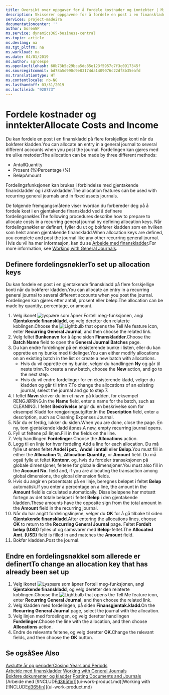 ```yaml
---
title: Oversikt over oppgaver for å fordele kostnader og inntekter | Microsoft-dokumentasjon
description: Skisserer oppgavene for å fordele en post i en finanskladd på flere forskjellige konti når du bokfører kladden.
services: project-madeira
documentationcenter: ''
author: SorenGP
ms.service: dynamics365-business-central
ms.topic: article
ms.devlang: na
ms.tgt_pltfrm: na
ms.workload: na
ms.date: 04/01/2019
ms.author: sgroespe
ms.openlocfilehash: 60b73b5c29bca5dc85e123f5957c7f3c0917345f
ms.sourcegitcommit: bd78a5d990c9e83174da1409076c22df8b35eafd
ms.translationtype: HT
ms.contentlocale: nb-NO
ms.lasthandoff: 03/31/2019
ms.locfileid: "928773"
---
```

# <a name="allocate-costs-and-income"></a><span data-ttu-id="e4950-103">Fordele kostnader og inntekter</span><span class="sxs-lookup"><span data-stu-id="e4950-103">Allocate Costs and Income</span></span>
<span data-ttu-id="e4950-104">Du kan fordele en post i en finanskladd på flere forskjellige konti når du bokfører kladden.</span><span class="sxs-lookup"><span data-stu-id="e4950-104">You can allocate an entry in a general journal to several different accounts when you post the journal.</span></span> <span data-ttu-id="e4950-105">Fordelingen kan gjøres med tre ulike metoder:</span><span class="sxs-lookup"><span data-stu-id="e4950-105">The allocation can be made by three different methods:</span></span>

* <span data-ttu-id="e4950-106">Antall</span><span class="sxs-lookup"><span data-stu-id="e4950-106">Quantity</span></span>
* <span data-ttu-id="e4950-107">Prosent (%)</span><span class="sxs-lookup"><span data-stu-id="e4950-107">Percentage (%)</span></span>
* <span data-ttu-id="e4950-108">Beløp</span><span class="sxs-lookup"><span data-stu-id="e4950-108">Amount</span></span>

<span data-ttu-id="e4950-109">Fordelingsfunksjonen kan brukes i forbindelse med gjentakende finanskladder og i aktivakladder.</span><span class="sxs-lookup"><span data-stu-id="e4950-109">The allocation features can be used with recurring general journals and in fixed assets journals.</span></span>
<!--You can also distribute the cost or revenue of a line to an intercompany partner when you post a sales or purchase document. When you post the document, a line will be posted in your general journal, and a corresponding line will be created in the intercompany outbox.-->

<span data-ttu-id="e4950-110">De følgende fremgangsmåtene viser hvordan du forbereder deg på å fordele kost i en gjentakende finanskladd ved å definere fordelingsnøkler.</span><span class="sxs-lookup"><span data-stu-id="e4950-110">The following procedures describe how to prepare to allocate costs in a recurring general journal by defining allocation keys.</span></span> <span data-ttu-id="e4950-111">Når fordelingsnøkler er definert, fyller du ut og bokfører kladden som en hvilken som helst annen gjentakende finanskladd.</span><span class="sxs-lookup"><span data-stu-id="e4950-111">When allocation keys are defined, you complete and post the journal like any other recurring general journal.</span></span> <span data-ttu-id="e4950-112">Hvis du vil ha mer informasjon, kan du se [Arbeide med finanskladder](ui-work-general-journals.md).</span><span class="sxs-lookup"><span data-stu-id="e4950-112">For more information, see [Working with General Journals](ui-work-general-journals.md).</span></span>

## <a name="to-set-up-allocation-keys"></a><span data-ttu-id="e4950-113">Definere fordelingsnøkler</span><span class="sxs-lookup"><span data-stu-id="e4950-113">To set up allocation keys</span></span>
<span data-ttu-id="e4950-114">Du kan fordele en post i en gjentakende finanskladd på flere forskjellige konti når du bokfører kladden.</span><span class="sxs-lookup"><span data-stu-id="e4950-114">You can allocate an entry in a recurring general journal to several different accounts when you post the journal.</span></span> <span data-ttu-id="e4950-115">Fordelingen kan gjøres etter antall, prosent eller beløp.</span><span class="sxs-lookup"><span data-stu-id="e4950-115">The allocation can be made by quantity, percentage, or amount.</span></span>
1. <span data-ttu-id="e4950-116">Velg ikonet ![lyspære som åpner Fortell meg-funksjonen](media/ui-search/search_small.png "Fortell hva du vil gjøre"), angi **Gjentakende finanskladd**, og velg deretter den relaterte koblingen.</span><span class="sxs-lookup"><span data-stu-id="e4950-116">Choose the ![Lightbulb that opens the Tell Me feature](media/ui-search/search_small.png "Tell me what you want to do") icon, enter **Recurring General Journal**, and then choose the related link.</span></span>
2. <span data-ttu-id="e4950-117">Velg feltet **Bunkenavn** for å åpne siden **Finanskladder**.</span><span class="sxs-lookup"><span data-stu-id="e4950-117">Choose the **Batch Name** field to open the **General Journal Batches** page.</span></span>
3. <span data-ttu-id="e4950-118">Du kan endre fordelinger på en eksisterende bunke i listen, eller du kan opprette en ny bunke med tildelinger.</span><span class="sxs-lookup"><span data-stu-id="e4950-118">You can either modify allocations on an existing batch in the list or create a new batch with allocations.</span></span>
   * <span data-ttu-id="e4950-119">Hvis du vil opprette en ny bunke, velger du handlingen **Ny** og går til neste trinn.</span><span class="sxs-lookup"><span data-stu-id="e4950-119">To create a new batch, choose the **New** action, and go to the next step.</span></span>
   * <span data-ttu-id="e4950-120">Hvis du vil endre fordelinger for en eksisterende kladd, velger du kladden og går til trinn 7.</span><span class="sxs-lookup"><span data-stu-id="e4950-120">To change the allocations of an existing journal, select the journal and go to step 7.</span></span>    
4. <span data-ttu-id="e4950-121">I feltet **Navn** skriver du inn et navn på kladden, for eksempel RENGJØRING.</span><span class="sxs-lookup"><span data-stu-id="e4950-121">In the **Name** field, enter a name for the batch, such as CLEANING.</span></span> <span data-ttu-id="e4950-122">I feltet **Beskrivelse** angir du en beskrivelse som for eksempel Kladd for rengjøringsutgifter.</span><span class="sxs-lookup"><span data-stu-id="e4950-122">In the **Description** field, enter a description, such as Cleaning Expenses Journal.</span></span>
5. <span data-ttu-id="e4950-123">Når du er ferdig, lukker du siden.</span><span class="sxs-lookup"><span data-stu-id="e4950-123">When you are done, close the page.</span></span> <span data-ttu-id="e4950-124">En ny, tom gjentakende kladd åpnes.</span><span class="sxs-lookup"><span data-stu-id="e4950-124">A new, empty recurring journal opens.</span></span>
6. <span data-ttu-id="e4950-125">Fyll ut feltene på linjen.</span><span class="sxs-lookup"><span data-stu-id="e4950-125">Fill in the fields on the line.</span></span>
7. <span data-ttu-id="e4950-126">Velg handlingen **Fordelinger**.</span><span class="sxs-lookup"><span data-stu-id="e4950-126">Choose the **Allocations** action.</span></span>
8. <span data-ttu-id="e4950-127">Legg til en linje for hver fordeling.</span><span class="sxs-lookup"><span data-stu-id="e4950-127">Add a line for each allocation.</span></span> <span data-ttu-id="e4950-128">Du må fylle ut enten feltet **Andel i pst.**, **Andel i antall** eller **Beløp**.</span><span class="sxs-lookup"><span data-stu-id="e4950-128">You must fill in either the **Allocation %**, **Allocation Quantity**, or **Amount** field.</span></span> <span data-ttu-id="e4950-129">Du må også fylle ut feltet **Kontonr.** og, hvis du fordeler transaksjonen på globale dimensjoner, feltene for globale dimensjoner.</span><span class="sxs-lookup"><span data-stu-id="e4950-129">You must also fill in the **Account No.** field and, if you are allocating the transaction among global dimensions, the global dimension fields.</span></span>
9. <span data-ttu-id="e4950-130">Hvis du angir en prosentsats på en linje, beregnes beløpet i feltet **Beløp** automatisk.</span><span class="sxs-lookup"><span data-stu-id="e4950-130">If you enter a percentage on a line, the amount in the **Amount** field is calculated automatically.</span></span> <span data-ttu-id="e4950-131">Disse beløpene har motsatt fortegn av det totale beløpet i feltet **Beløp** i den gjentakende kladden.</span><span class="sxs-lookup"><span data-stu-id="e4950-131">These amounts have the opposite sign from the total amount in the **Amount** field in the recurring journal.</span></span>
10. <span data-ttu-id="e4950-132">Når du har angitt fordelingslinjene, velger du **OK** for å gå tilbake til siden **Gjentakende finanskladd**.</span><span class="sxs-lookup"><span data-stu-id="e4950-132">After entering the allocations lines, choose **OK** to return to the **Recurring General Journal** page.</span></span> <span data-ttu-id="e4950-133">Feltet **Fordelt beløp (USD)** fylles ut og samsvarer med **Beløp**-feltet.</span><span class="sxs-lookup"><span data-stu-id="e4950-133">The **Allocated Amt. (USD)** field is filled in and matches the **Amount** field.</span></span>
11. <span data-ttu-id="e4950-134">Bokfør kladden.</span><span class="sxs-lookup"><span data-stu-id="e4950-134">Post the journal.</span></span>

## <a name="to-change-an-allocation-key-that-has-already-been-set-up"></a><span data-ttu-id="e4950-135">Endre en fordelingsnøkkel som allerede er definert</span><span class="sxs-lookup"><span data-stu-id="e4950-135">To change an allocation key that has already been set up</span></span>
1. <span data-ttu-id="e4950-136">Velg ikonet ![Lyspære som åpner Fortell meg-funksjonen](media/ui-search/search_small.png "Fortell hva du vil gjøre"), angi **Gjentakende finanskladd**, og velg deretter den relaterte koblingen.</span><span class="sxs-lookup"><span data-stu-id="e4950-136">Choose the ![Lightbulb that opens the Tell Me feature](media/ui-search/search_small.png "Tell me what you want to do") icon, enter **Recurring General Journal**, and then choose the related link.</span></span>
2. <span data-ttu-id="e4950-137">Velg kladden med fordelingen, på siden **Finansgjentak.kladd**.</span><span class="sxs-lookup"><span data-stu-id="e4950-137">On the **Recurring General Journal** page, select the journal with the allocation.</span></span>
3. <span data-ttu-id="e4950-138">Velg linjen med fordelingen, og velg deretter handlingen **Fordelinger**.</span><span class="sxs-lookup"><span data-stu-id="e4950-138">Choose the line with the allocation, and then choose **Allocations** action.</span></span>
4. <span data-ttu-id="e4950-139">Endre de relevante feltene, og velg deretter **OK**.</span><span class="sxs-lookup"><span data-stu-id="e4950-139">Change the relevant fields, and then choose the **OK** button.</span></span>

## <a name="see-also"></a><span data-ttu-id="e4950-140">Se også</span><span class="sxs-lookup"><span data-stu-id="e4950-140">See Also</span></span>
[<span data-ttu-id="e4950-141">Avslutte år og perioder</span><span class="sxs-lookup"><span data-stu-id="e4950-141">Closing Years and Periods</span></span>](year-close-years-periods.md)  
<span data-ttu-id="e4950-142">[Arbeide med finanskladder](ui-work-general-journals.md)  </span><span class="sxs-lookup"><span data-stu-id="e4950-142">[Working with General Journals](ui-work-general-journals.md)  </span></span>  
<span data-ttu-id="e4950-143">[Bokføre dokumenter og kladder](ui-post-documents-journals.md)  </span><span class="sxs-lookup"><span data-stu-id="e4950-143">[Posting Documents and Journals](ui-post-documents-journals.md)  </span></span>  
<span data-ttu-id="e4950-144">[Arbeide med [!INCLUDE[d365fin](includes/d365fin_md.md)]](ui-work-product.md)</span><span class="sxs-lookup"><span data-stu-id="e4950-144">[Working with [!INCLUDE[d365fin](includes/d365fin_md.md)]](ui-work-product.md)</span></span>
